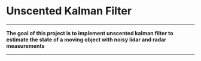 # **Unscented Kalman Filter**

---

**The goal of this project is to implement unscented kalman filter to estimate the state of a moving object with noisy lidar and radar measurements**

---
